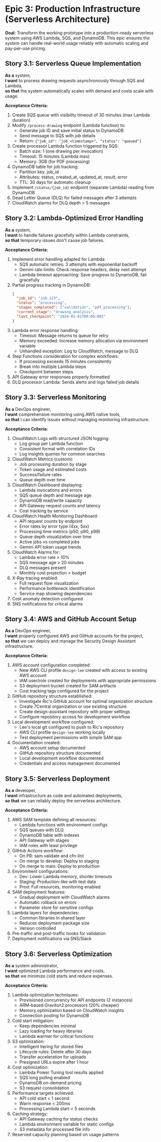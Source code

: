 # Epic 3: Production Infrastructure (Serverless Architecture)

**Goal**: Transform the working prototype into a production-ready serverless system using AWS Lambda, SQS, and DynamoDB. This epic ensures the system can handle real-world usage reliably with automatic scaling and pay-per-use pricing.

## Story 3.1: Serverless Queue Implementation

**As a** system,  
**I want** to process drawing requests asynchronously through SQS and Lambda,  
**so that** the system automatically scales with demand and costs scale with usage.

**Acceptance Criteria:**
1. Create SQS queue with visibility timeout of 30 minutes (max Lambda duration)
2. Modify `/process-drawing` endpoint (Lambda function) to:
   - Generate job ID and save initial status to DynamoDB
   - Send message to SQS with job details
   - Return: `{"job_id": "job_<timestamp>", "status": "queued"}`
3. Create processor Lambda function triggered by SQS:
   - Batch size: 1 (one drawing per invocation)
   - Timeout: 15 minutes (Lambda max)
   - Memory: 3GB (for PDF processing)
4. DynamoDB table for job tracking:
   - Partition key: job_id
   - Attributes: status, created_at, updated_at, result, error
   - TTL: 30 days for automatic cleanup
5. Implement `/status/{job_id}` endpoint (separate Lambda) reading from DynamoDB
6. Dead Letter Queue (DLQ) for failed messages after 3 attempts
7. CloudWatch alarms for DLQ depth > 5 messages

## Story 3.2: Lambda-Optimized Error Handling

**As a** system,  
**I want** to handle failures gracefully within Lambda constraints,  
**so that** temporary issues don't cause job failures.

**Acceptance Criteria:**
1. Implement error handling adapted for Lambda:
   - SQS automatic retries: 3 attempts with exponential backoff
   - Gemini rate limits: Check response headers, delay next attempt
   - Lambda timeout approaching: Save progress to DynamoDB, fail gracefully
2. Partial progress tracking in DynamoDB:
   ```json
   {
     "job_id": "job_123",
     "status": "processing",
     "stages_completed": ["validation", "pdf_processing"],
     "current_stage": "drawing_analysis",
     "last_checkpoint": "2024-01-01T00:00:00Z"
   }
   ```
3. Lambda error response handling:
   - Timeout: Message returns to queue for retry
   - Memory exceeded: Increase memory allocation via environment variable
   - Unhandled exception: Log to CloudWatch, message to DLQ
4. Step Functions consideration for complex workflows:
   - If processing exceeds 15 minutes consistently
   - Break into multiple Lambda steps
   - Checkpoint between steps
5. API Gateway error responses properly formatted
6. DLQ processor Lambda: Sends alerts and logs failed job details

## Story 3.3: Serverless Monitoring

**As a** DevOps engineer,  
**I want** comprehensive monitoring using AWS native tools,  
**so that** I can identify issues without managing monitoring infrastructure.

**Acceptance Criteria:**
1. CloudWatch Logs with structured JSON logging:
   - Log group per Lambda function
   - Consistent format with correlation IDs
   - Log Insights queries for common searches
2. CloudWatch Metrics (custom):
   - Job processing duration by stage
   - Token usage and estimated costs
   - Success/failure rates
   - Queue depth over time
3. CloudWatch Dashboard displaying:
   - Lambda invocations and errors
   - SQS queue depth and message age
   - DynamoDB read/write capacity
   - API Gateway request counts and latency
   - Cost tracking by service
4. CloudWatch Health Monitoring Dashboard:
   - API request counts by endpoint
   - Error rates by error type (4xx, 5xx)
   - Processing time metrics (p50, p90, p99)
   - Queue depth visualization over time
   - Active jobs vs completed jobs
   - Gemini API token usage trends
5. CloudWatch Alarms for:
   - Lambda error rate > 10%
   - SQS message age > 20 minutes
   - DLQ messages present
   - Monthly cost projection > budget
6. X-Ray tracing enabled:
   - Full request flow visualization
   - Performance bottleneck identification
   - Service map showing dependencies
7. Cost anomaly detection configured
8. SNS notifications for critical alarms

## Story 3.4: AWS and GitHub Account Setup

**As a** DevOps engineer,  
**I want** properly configured AWS and GitHub accounts for the project,  
**so that** we can deploy and manage the Security Design Assistant infrastructure.

**Acceptance Criteria:**
1. AWS account configuration completed:
   - New AWS CLI profile `design-lee` created with access to existing AWS account
   - IAM user/role created for deployments with appropriate permissions
   - S3 deployment bucket created for SAM artifacts
   - Cost tracking tags configured for the project
2. GitHub repository structure established:
   - Investigate Ric's GitHub account for optimal organization structure
   - Create 7Central organization or use existing structure
   - Create design-assistant repository with proper settings
   - Configure repository access for development workflow
3. Local development workflow configured:
   - Lee's local git configured to push to Ric's repository
   - AWS CLI profile `design-lee` working locally
   - Test deployment permissions with simple SAM app
4. Documentation created:
   - AWS account setup documented
   - GitHub repository structure documented
   - Local development workflow documented
   - Credentials and access management documented

## Story 3.5: Serverless Deployment

**As a** developer,  
**I want** infrastructure as code and automated deployments,  
**so that** we can reliably deploy the serverless architecture.

**Acceptance Criteria:**
1. AWS SAM template defining all resources:
   - Lambda functions with environment configs
   - SQS queues with DLQ
   - DynamoDB table with indexes
   - API Gateway with stages
   - IAM roles with least privilege
2. GitHub Actions workflow:
   - On PR: sam validate and cfn-lint
   - On merge to develop: Deploy to staging
   - On merge to main: Deploy to production
3. Environment configurations:
   - Dev: Lower Lambda memory, shorter timeouts
   - Staging: Production-like with test data
   - Prod: Full resources, monitoring enabled
4. SAM deployment features:
   - Gradual deployment with CloudWatch alarms
   - Automatic rollback on errors
   - Parameter store for sensitive configs
5. Lambda layers for dependencies:
   - Common libraries in shared layer
   - Reduces deployment package size
   - Version controlled
6. Pre-traffic and post-traffic hooks for validation
7. Deployment notifications via SNS/Slack

## Story 3.6: Serverless Optimization

**As a** system administrator,  
**I want** optimized Lambda performance and costs,  
**so that** we minimize cold starts and reduce expenses.

**Acceptance Criteria:**
1. Lambda optimization techniques:
   - Provisioned concurrency for API endpoints (2 instances)
   - ARM-based Graviton2 processors (20% cheaper)
   - Memory optimization based on CloudWatch insights
   - Connection pooling for DynamoDB
2. Cold start mitigation:
   - Keep dependencies minimal
   - Lazy loading for heavy libraries
   - Lambda warmer for critical functions
3. S3 optimization:
   - Intelligent tiering for stored files
   - Lifecycle rules: Delete after 30 days
   - Transfer acceleration for uploads
   - Presigned URLs expire after 1 hour
4. Cost optimization:
   - Lambda Power Tuning tool results applied
   - SQS long polling enabled
   - DynamoDB on-demand pricing
   - S3 request consolidation
5. Performance targets achieved:
   - API cold start < 1 second
   - Warm response < 200ms
   - Processing Lambda start < 5 seconds
6. Caching strategy:
   - API Gateway caching for status checks
   - Lambda environment variable for static configs
   - S3 metadata for processed file info
7. Reserved capacity planning based on usage patterns
